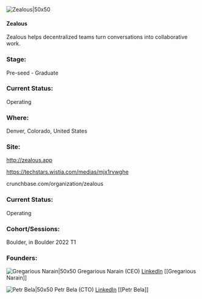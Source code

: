 

![Zealous|50x50](https://apimg.techstars.com/connect/images/image_files/626975a8a1601604429cadd9/original/zealous_logo_circle.png)

#### Zealous
Zealous helps decentralized teams turn conversations into collaborative work.

### Stage: 
Pre-seed - Graduate 

### Current Status: 
Operating

### Where:
Denver, Colorado, United States

### Site:
http://zealous.app

https://techstars.wistia.com/medias/mjx1rvwghe

crunchbase.com/organization/zealous

### Current Status: 
Operating

### Cohort/Sessions: 
Boulder, in Boulder 2022 T1

### Founders: 

![Gregarious Narain|50x50](https://apimg.techstars.com/connect/images/image_files/5c41baf6a36c11046600000e/original/Gregarious.jpeg) Gregarious Narain (CEO) [LinkedIn](https://linkedin.com/in/gregarious) [[Gregarious Narain]]

![Petr Bela|50x50](https://apimg.techstars.com/connect/images/image_files/5ae78d26c1a4b8446700002f/original/petr_circ.png) Petr Bela (CTO) [LinkedIn](https://linkedin.com/in/petrbela) [[Petr Bela]]



